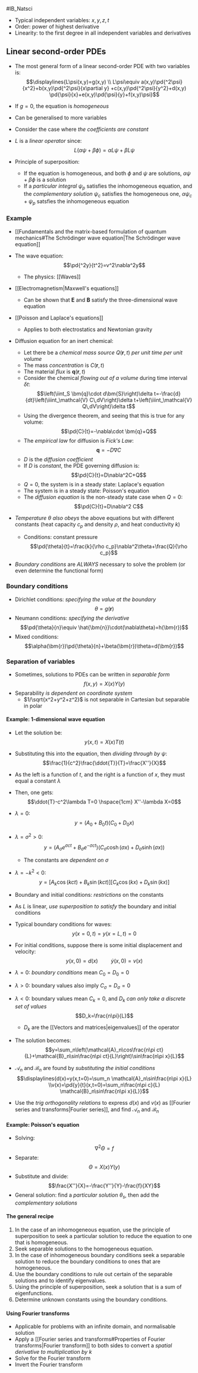 #IB_Natsci 
- Typical independent variables: $x,y,z,t$
- Order: power of highest derivative
- Linearity: to the first degree in all independent variables and derivatives

## Linear second-order PDEs
- The most general form of a linear second-order PDE with two variables is:
$$\displaylines{L\psi(x,y)=g(x,y) \\ L\psi\equiv a(x,y)\pd{^2\psi}{x^2}+b(x,y)\pd{^2\psi}{x\partial y} +c(x,y)\pd{^2\psi}{y^2}+d(x,y) \pd{\psi}{x}+e(x,y)\pd{\psi}{y}+f(x,y)\psi}$$
- If $g=0$, the equation is _homogeneous_
- Can be generalised to more variables

- Consider the case where _the coefficients are constant_

- $L$ is a _linear operator_ since:
$$L(\alpha\psi+\beta\phi)=\alpha L\psi+\beta L\psi$$

- Principle of superposition:
	- If the equation is homogeneous, and both $\phi$ and $\psi$ are solutions, $\alpha\psi+\beta\phi$ is a solution
	- If a _particular integral_ $\psi_p$ satisfies the inhomogeneous equation, and the _complementary solution_ $\psi_c$ satisfies the homogeneous one, $\alpha\psi_c+\psi_p$ satsfies the inhomogeneous equation

### Example
- [[Fundamentals and the matrix-based formulation of quantum mechanics#The Schrödinger wave equation|The Schrödinger wave equation]]

- The wave equation:
$$\pd{^2y}{t^2}=v^2\nabla^2y$$
	- The physics: [[Waves]]

- [[Electromagnetism|Maxwell's equations]]
	- Can be shown that $\bm{E}$ and $\bm{B}$ satisfy the three-dimensional wave equation

- [[Poisson and Laplace's equations]]
	- Applies to both electrostatics and Newtonian gravity

- Diffusion equation for an inert chemical:
	- Let there be a _chemical mass source_ $Q(\bm{r},t)$ _per unit time per unit volume_
	- The mass _concentration_ is $C(\bm{r},t)$
	- The material _flux_ is $\bm{q}(\bm{r},t)$ 
	- Consider the chemical _flowing out of a volume_ during time interval $\delta t$:
	$$\left(\iint_S \bm{q}\cdot d\bm{S}\right)\delta t=-\frac{d}{dt}\left(\iiint_\mathcal{V} C\,dV\right)\delta t+\left(\iiint_\mathcal{V} Q\,dV\right)\delta t$$
	- Using the divergence theorem, and seeing that this is true for any volume:
	$$\pd{C}{t}=-\nabla\cdot \bm{q}+Q$$
	- The _empirical law_ for diffusion is _Fick's Law_:
	$$\bm{q}=-D\nabla C$$
	- $D$ is the _diffusion coefficient_
	- If $D$ is _constant_, the PDE governing diffusion is:
	$$\pd{C}{t}=D\nabla^2C+Q$$
	- $Q=0$, the system is in a steady state: Laplace's equation
	- The system is in a steady state: Poisson's equation
	- The _diffusion equation_ is the non-steady state case when $Q=0$:
	$$\pd{C}{t}=D\nabla^2 C$$
- _Temperature $\theta$ also obeys_ the above equations but with different constants (heat capacity $c_p$ and density $\rho$, and heat conductivity $k$)
	- Conditions: constant pressure
	$$\pd{\theta}{t}=\frac{k}{\rho c_p}\nabla^2\theta+\frac{Q}{\rho c_p}$$

- _Boundary conditions_ are _ALWAYS_ necessary to solve the problem (or even determine the functional form)

### Boundary conditions
- Dirichlet conditions: _specifying the value at the boundary_
$$\theta=g(\bm{r})$$
- Neumann conditions: _specifying the derivative_
$$\pd{\theta}{n}\equiv \hat{\bm{n}}\cdot(\nabla\theta)=h(\bm{r})$$
- Mixed conditions:
$$\alpha(\bm{r})\pd{\theta}{n}+\beta(\bm{r})\theta=d(\bm{r})$$


### Separation of variables
- Sometimes, solutions to PDEs can be written in _separable form_
$$f(x,y)=X(x)Y(y)$$
- Separability _is dependent on coordinate system_
	- $1/\sqrt{x^2+y^2+z^2}$ is not separable in Cartesian but separable in polar


#### Example: 1-dimensional wave equation
- Let the solution be:
$$y(x,t)=X(x)T(t)$$
- Substituting this into the equation, then _dividing through by $\psi$_:
$$\frac{1}{c^2}\frac{\ddot{T}}{T}=\frac{X''}{X}$$
- As the left is a function of $t$, and the right is a function of $x$, they must equal a constant $\lambda$
- Then, one gets:
$$\ddot{T}-c^2\lambda T=0 \hspace{1cm} X''-\lambda X=0$$
- $\lambda=0$:
$$y=(A_0+B_0t)(C_0+D_0x)$$

- $\lambda=\sigma^2>0$:
$$y=\left(A_\sigma e^{\sigma ct}+B_\sigma e^{-\sigma ct}\right)\left(C_\sigma \cosh(\sigma x)+D_\sigma\sinh(\sigma x)\right)$$
	- The constants are _dependent on $\sigma$_

- $\lambda=-k^2<0$:
$$y=[A_k\cos(kct)+B_k\sin(kct)][C_k\cos(kx)+D_k\sin(kx)]$$

- Boundary and initial conditions: _restrictions_ on the constants
- As $L$ is linear, _use superposition to satisfy_ the boundary and initial conditions

- Typical boundary conditions for waves:
$$y(x=0,t)=y(x=L,t)=0$$
- For initial conditions, suppose there is some initial displacement and velocity:
$$y(x,0)=d(x) \hspace{1cm} \dot{y}(x,0)=v(x)$$
- $\lambda=0$:  _boundary conditions_ mean $C_0=D_0=0$
- $\lambda>0$: boundary values also imply $C_\sigma=D_\sigma=0$

- $\lambda<0$: boundary values mean $C_k=0$, and $D_k$ _can only take a discrete set of values_
 $$D_k=\frac{n\pi}{L}$$
	- $D_k$ are the [[Vectors and matrices|eigenvalues]] of the operator
- The solution becomes:
$$y=\sum_n\left(\mathcal{A}_n\cos\frac{n\pi ct}{L}+\mathcal{B}_n\sin\frac{n\pi ct}{L}\right)\sin\frac{n\pi x}{L}$$

- $\mathcal{A}_n$ and $\mathcal{B}_n$ are found by _substituting the initial conditions_
$$\displaylines{d(x)=y(x,t=0)=\sum_n \mathcal{A}_n\sin\frac{n\pi x}{L} \\v(x)=\pd{y}{t}(x,t=0)=\sum_n\frac{n\pi c}{L} 
 \mathcal{B}_n\sin\frac{n\pi x}{L}}$$
 - Use the _trig orthogonality relations_ to express $d(x)$ and $v(x)$ as [[Fourier series and transforms|Fourier series]], and find $\mathcal{A}_n$ and $\mathcal{B}_n$

#### Example: Poisson's equation
- Solving:
$$\nabla^2\Theta=f$$
- Separate:
$$\Theta=X(x)Y(y)$$
- Substitute and divide:
$$\frac{X''}{X}=-\frac{Y''}{Y}-\frac{f}{XY}$$
- General solution: find a _particular solution_ $\theta_s$, then add the _complementary solutions_

#### The general recipe
1. In the case of an inhomogeneous equation, use the principle of superposition to seek a particular solution to reduce the equation to one that is homogeneous. 
2. Seek separable solutions to the homogeneous equation. 
3. In the case of inhomogeneous boundary conditions seek a separable solution to reduce the boundary conditions to ones that are homogeneous. 
4. Use the boundary conditions to rule out certain of the separable solutions and to identify eigenvalues. 
5. Using the principle of superposition, seek a solution that is a sum of eigenfunctions. 
6. Determine unknown constants using the boundary conditions.

#### Using Fourier transforms
- Applicable for problems with an infinite domain, and normalisable solution
- Apply a [[Fourier series and transforms#Properties of Fourier transforms|Fourier transform]] to both sides to convert a _spatial derivative to multiplication by $k$_
- Solve for the Fourier transform
- Invert the Fourier transform